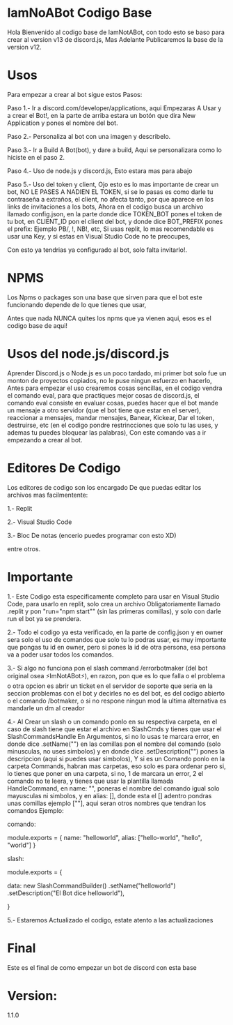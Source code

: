 # IamNoABot Codigo Base

Hola Bienvenido al codigo base de IamNotABot, con todo esto se baso para crear al version v13 de discord.js, Mas Adelante Publicaremos la base de la version v12.

# Usos

Para empezar a crear al bot sigue estos Pasos:

Paso 1.- Ir a discord.com/developer/applications, aqui Empezaras A Usar y a crear el Bot!, en la parte de arriba estara un botón que dira New Application y pones el nombre del bot.

Paso 2.- Personaliza al bot con una imagen y describelo.

Paso 3.- Ir a Build A Bot(bot), y dare a build, Aqui se personalizara como lo hiciste en el paso 2.

Paso 4.- Uso de node.js y discord.js, Esto estara mas para abajo

Paso 5.- Uso del token y client, Ojo esto es lo mas importante de crear un bot, NO LE PASES A NADIEN EL TOKEN, si se lo pasas es como darle tu contraseña a extraños, el client, no afecta tanto, por que aparece en los links de invitaciones a los bots, Ahora en el codigo busca un archivo llamado config.json, en la parte donde dice TOKEN_BOT pones el token de tu bot, en CLIENT_ID pon el client del bot, y donde dice BOT_PREFIX pones el prefix: Ejemplo PB/, !, NB!, etc, Si usas replit, lo mas recomendable es usar una Key, y si estas en Visual Studio Code no te preocupes,

Con esto ya tendrias ya configurado al bot, solo falta invitarlo!.

# NPMS

Los Npms o packages son una base que sirven para que el bot este funcionando depende de lo que tienes que usar,

Antes que nada NUNCA quites los npms que ya vienen aqui, esos es el codigo base de aqui!

# Usos del node.js/discord.js

Aprender Discord.js o Node.js es un poco tardado, mi primer bot solo fue un monton de proyectos copiados, no le puse ningun esfuerzo en hacerlo, Antes para empezar el uso crearemos cosas sencillas, en el codigo vendra el comando eval, para que practiques mejor cosas de discord.js, el comando eval consiste en evaluar cosas, puedes hacer que el bot mande un mensaje a otro servidor (que el bot tiene que estar en el server), reaccionar a mensajes, mandar mensajes, Banear, Kickear, Dar el token, destruirse, etc (en el codigo pondre restrincciones que solo tu las uses, y ademas tu puedes bloquear las palabras), Con este comando vas a ir empezando a crear al bot.

# Editores De Codigo

Los editores de codigo son los encargado De que puedas editar los archivos mas facilmentente:

1.- Replit

2.- Visual Studio Code

3.- Bloc De notas (encerio puedes programar con esto XD)

entre otros.

# Importante

1.- Este Codigo esta especificamente completo para usar en Visual Studio Code, para usarlo en replit, solo crea un archivo Obligatoriamente llamado .replit y pon "run="npm start"" (sin las primeras comillas), y solo con darle run el bot ya se prendera.

2.- Todo el codigo ya esta verificado, en la parte de config.json y en owner sera solo el uso de comandos que solo tu lo podras usar, es muy importante que pongas tu id en owner, pero si pones la id de otra persona, esa persona va a poder usar todos los comandos.

3.- Si algo no funciona pon el slash command /errorbotmaker (del bot original osea ⚡ImNotABot⚡), en razon, pon que es lo que falla o el problema o otra opcion es abrir un ticket en el servidor de soporte que seria en la seccion problemas con el bot y decirles no es del bot, es del codigo abierto o el comando /botmaker, o si no respone ningun mod la ultima alternativa es mandarle un dm al creador

4.- Al Crear un slash o un comando ponlo en su respectiva carpeta, en el caso de slash tiene que estar el archivo en SlashCmds y tienes que usar el SlashCommandsHandle En Argumentos, si no lo usas te marcara error, en donde dice .setName("") en las comillas pon el nombre del comando (solo minusculas, no uses simbolos) y en donde dice .setDescription("")
pones la descripcion (aqui si puedes usar simbolos), Y si es un Comando ponlo en la carpeta Commands, habran mas carpetas, eso solo es para ordenar pero si, lo tienes que poner en una carpeta, si no, 1 de marcara un error, 2 el comando no te leera, y tienes que usar la plantilla llamada HandleCommand, en name: "", poneras el nombre del comando igual solo mayusculas ni simbolos, y en alias: [], donde esta el [] adentro pondras unas comillas ejemplo [""], aqui seran otros nombres que tendran los comandos Ejemplo:


comando: 

module.exports = {
    name: "helloworld",
    alias: ["hello-world", "hello", "world"]
}

slash:

module.exports = {

  data: new SlashCommandBuilder()
  .setName("helloworld")
  .setDescription("El Bot dice helloworld"),

}

5.- Estaremos Actualizado el codigo, estate atento a las actualizaciones

# Final

Este es el final de como empezar un bot de discord con esta base


# Version:

1.1.0
